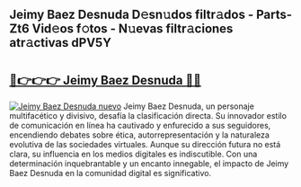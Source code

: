 ## Jeimy Baez Desnuda D𝚎sn𝚞dos filtr𝚊dos - Parts-Zt6 Vid𝚎os f𝚘tos - N𝚞evas filtr𝚊ciones atr𝚊ctivas dPV5Y

# <h2><a href="http://mb2pqna.tromn.icu/?c=Jeimy+Baez+Desnuda">🔗👉👉👉 Jeimy Baez Desnuda 🔗🔗</a></h2>

[![Jeimy Baez Desnuda nuevo](https://i.imgur.com/pEAQMta.gif)](http://mb2pqna.tromn.icu/?c=Jeimy+Baez+Desnuda)
Jeimy Baez Desnuda, un personaje multifacético y divisivo, desafía la clasificación directa. Su innovador estilo de comunicación en línea ha cautivado y enfurecido a sus seguidores, encendiendo debates sobre ética, autorrepresentación y la naturaleza evolutiva de las sociedades virtuales. Aunque su dirección futura no está clara, su influencia en los medios digitales es indiscutible. Con una determinación inquebrantable y un encanto innegable, el impacto de Jeimy Baez Desnuda en la comunidad digital es significativo.
